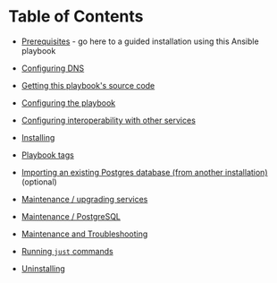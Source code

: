 <!--
SPDX-FileCopyrightText: 2023 Slavi Pantaleev
SPDX-FileCopyrightText: 2025 Suguru Hirahara

SPDX-License-Identifier: AGPL-3.0-or-later
-->

# Table of Contents

- [Prerequisites](prerequisites.md) - go here to a guided installation using this Ansible playbook

- [Configuring DNS](configuring-dns.md)

- [Getting this playbook's source code](getting-the-playbook.md)

- [Configuring the playbook](configuring-playbook.md)

- [Configuring interoperability with other services](interoperability.md)

- [Installing](installing.md)

- [Playbook tags](playbook-tags.md)

- [Importing an existing Postgres database (from another installation)](services/postgres.md#importing) (optional)

- [Maintenance / upgrading services](maintenance-upgrading-services.md)

- [Maintenance / PostgreSQL](services/postgres.md#maintenance)

- [Maintenance and Troubleshooting](maintenance-and-troubleshooting.md)

- [Running `just` commands](just.md)

- [Uninstalling](uninstalling.md)
